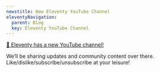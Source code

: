 ```yaml
---
newstitle: New Eleventy YouTube Channel
eleventyNavigation:
  parent: Blog
  key: Eleventy YouTube Channel
---
```


[🎥 Eleventy has a new YouTube channel!](https://www.youtube.com/channel/UCskGTioqrMBcw8pd14_334A)

We’ll be sharing updates and community content over there. Like/dislike/subscribe/unsubscribe at your leisure!
